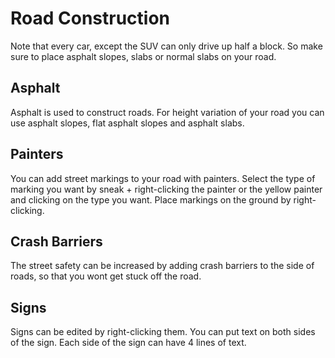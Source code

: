 # Road Construction

Note that every car, except the SUV can only drive up half a block.
So make sure to place asphalt slopes, slabs  or normal slabs on your road.

## Asphalt

Asphalt is used to construct roads.
For height variation of your road you can use asphalt slopes, flat asphalt slopes and asphalt slabs.

## Painters

You can add street markings to your road with painters.
Select the type of marking you want by sneak + right-clicking the painter or the yellow painter and clicking on the type you want.
Place markings on the ground by right-clicking.

## Crash Barriers

The street safety can be increased by adding crash barriers to the side of roads, so that you wont get stuck off the road.

## Signs

Signs can be edited by right-clicking them.
You can put text on both sides of the sign.
Each side of the sign can have 4 lines of text.
